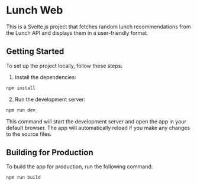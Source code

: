 # Lunch Web

This is a Svelte.js project that fetches random lunch recommendations from the Lunch API and displays them in a user-friendly format.

## Getting Started

To set up the project locally, follow these steps:

1. Install the dependencies:

```bash
npm install
```

2. Run the development server:

```bash
npm run dev
```

This command will start the development server and open the app in your default browser. The app will automatically reload if you make any changes to the source files.

## Building for Production

To build the app for production, run the following command:

```bash
npm run build
```

